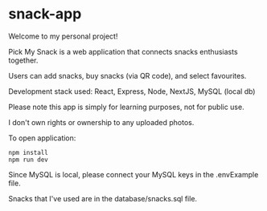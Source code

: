 # snack-app

Welcome to my personal project!

Pick My Snack is a web application that connects snacks enthusiasts together.

Users can add snacks, buy snacks (via QR code), and select favourites.

Development stack used: React, Express, Node, NextJS, MySQL (local db)

Please note this app is simply for learning purposes, not for public use.

I don't own rights or ownership to any uploaded photos.

To open application:
```
npm install
npm run dev
```
Since MySQL is local, please connect your MySQL keys in the .envExample file.

Snacks that I've used are in the database/snacks.sql file.

